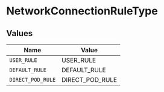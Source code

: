 # NetworkConnectionRuleType


## Values

| Name              | Value             |
| ----------------- | ----------------- |
| `USER_RULE`       | USER_RULE         |
| `DEFAULT_RULE`    | DEFAULT_RULE      |
| `DIRECT_POD_RULE` | DIRECT_POD_RULE   |